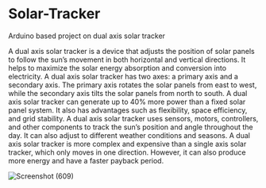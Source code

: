 # Solar-Tracker
Arduino based project on dual axis solar tracker

A dual axis solar tracker is a device that adjusts the position of solar panels to follow the sun’s movement 
in both horizontal and vertical directions. It helps to maximize the solar energy absorption and conversion 
into electricity. A dual axis solar tracker has two axes: a primary axis and a secondary axis. The primary 
axis rotates the solar panels from east to west, while the secondary axis tilts the solar panels from north to 
south. A dual axis solar tracker can generate up to 40% more power than a fixed solar panel system. It also 
has advantages such as flexibility, space efficiency, and grid stability. A dual axis solar tracker uses sensors, 
motors, controllers, and other components to track the sun’s position and angle throughout the day. It can 
also adjust to different weather conditions and seasons. A dual axis solar tracker is more complex and 
expensive than a single axis solar tracker, which only moves in one direction. However, it can also produce 
more energy and have a faster payback period.

![Screenshot (609)](https://github.com/user-attachments/assets/1530eeaa-4b6e-430b-82d8-001e4a9b62c4)
